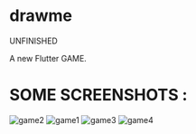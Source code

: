 # drawme
UNFINISHED

A new Flutter GAME.

# SOME SCREENSHOTS :

![game2](https://github.com/moyayo801/Skribbl-Game-App/assets/95226762/287af263-4f23-4ebc-940b-0e3e3cfd7688)
![game1](https://github.com/moyayo801/Skribbl-Game-App/assets/95226762/08857114-e75c-4603-b7e2-7a66971fb607)
![game3](https://github.com/moyayo801/Skribbl-Game-App/assets/95226762/23ac1659-4936-4462-9371-828ddcda1e5d)
![game4](https://github.com/moyayo801/Skribbl-Game-App/assets/95226762/982b920d-9d16-4032-8774-888aa74b3b85)
